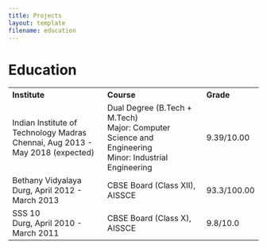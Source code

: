```yaml
---
title: Projects
layout: template
filename: education
--- 
```


# Education

<table width="100%" align="center" border="0" cellspacing="0">
         <tr>
                  <th width="44%" align="left">Institute</th>
                  <th width="46%" align="left">Course</th>
                  <th width="10%" align="left">Grade</th>
         </tr>
         <tr>
                  <td width="44%">Indian Institute of Technology Madras<br>Chennai, Aug 2013 - May 2018 (expected)</td>
                  <td width="46%">Dual Degree (B.Tech + M.Tech)<br>Major: Computer Science and Engineering<br>Minor: Industrial Engineering</td>
                  <td width="10%">9.39/10.00</td>
         </tr>
         <tr>
                  <td width="44%">Bethany Vidyalaya<br>Durg, April 2012 - March 2013</td>
                  <td width="46%">CBSE Board (Class XII), AISSCE</td>
                  <td width="10%">93.3/100.00</td>
         </tr>
         <tr>
                  <td width="44%">SSS 10<br>Durg, April 2010 - March 2011</td>
                  <td width="46%">CBSE Board (Class X), AISSCE</td>
                  <td width="10%">9.8/10.0</td>
         </tr>
</table>

